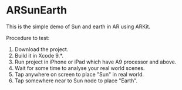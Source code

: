 # ARSunEarth
This is the simple demo of Sun and earth in AR using ARKit.

Procedure to test:
1. Download the project.
2. Build it in Xcode 9.*. 
3. Run project in iPhone or iPad which have A9 processor and above.
4. Wait for some time to analyse your real world scenes. 
5. Tap anywhere on screen to place "Sun" in real world.
6. Tap somewhere near to Sun node to place "Earth".
